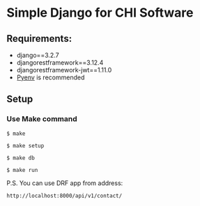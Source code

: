 # Simple Django for CHI Software

## Requirements:
- django==3.2.7
- djangorestframework==3.12.4
- djangorestframework-jwt==1.11.0
- [Pyenv](https://github.com/pyenv/pyenv) is recommended

## Setup
### Use Make command
```
$ make
```
```
$ make setup
```
```
$ make db
```
```
$ make run
```

P.S. You can use DRF app from address:
```
http://localhost:8000/api/v1/contact/
```